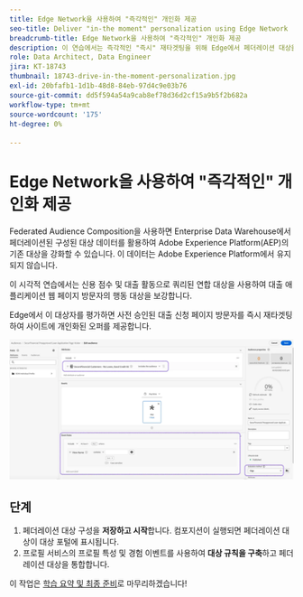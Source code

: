 ```yaml
---
title: Edge Network을 사용하여 "즉각적인" 개인화 제공
seo-title: Deliver "in-the moment" personalization using Edge Network | Engage with Audiences from your Data Warehouse using Federated Audience Composition
breadcrumb-title: Edge Network을 사용하여 "즉각적인" 개인화 제공
description: 이 연습에서는 즉각적인 "즉시" 재타겟팅을 위해 Edge에서 페더레이션 대상을 평가합니다.
role: Data Architect, Data Engineer
jira: KT-18743
thumbnail: 18743-drive-in-the-moment-personalization.jpg
exl-id: 20bfafb1-1d1b-48d8-84eb-97d4c9e03b76
source-git-commit: dd5f594a54a9cab8ef78d36d2cf15a9b5f2b682a
workflow-type: tm+mt
source-wordcount: '175'
ht-degree: 0%

---
```


# Edge Network을 사용하여 &quot;즉각적인&quot; 개인화 제공

Federated Audience Composition을 사용하면 Enterprise Data Warehouse에서 페더레이션된 구성된 대상 데이터를 활용하여 Adobe Experience Platform(AEP)의 기존 대상을 강화할 수 있습니다. 이 데이터는 Adobe Experience Platform에서 유지되지 않습니다.

이 시각적 연습에서는 신용 점수 및 대출 활동으로 쿼리된 연합 대상을 사용하여 대출 애플리케이션 웹 페이지 방문자의 행동 대상을 보강합니다.

Edge에서 이 대상자를 평가하면 사전 승인된 대출 신청 페이지 방문자를 즉시 재타겟팅하여 사이트에 개인화된 오퍼를 제공합니다.

![edge-audience-enrich](assets/edge-audience-enrich.png)

## 단계

1. 페더레이션 대상 구성을 **저장하고 시작**&#x200B;합니다. 컴포지션이 실행되면 페더레이션 대상이 대상 포털에 표시됩니다.
2. 프로필 서비스의 프로필 특성 및 경험 이벤트를 사용하여 **대상 규칙을 구축**&#x200B;하고 페더레이션 대상을 통합합니다.

이 작업은 [학습 요약 및 최종 준비](conclusion.md)로 마무리하겠습니다!
